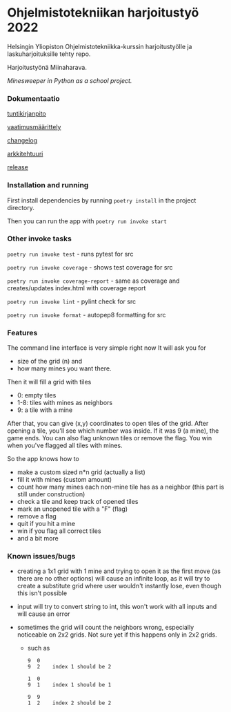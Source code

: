 # Ohjelmistotekniikan harjoitustyö 2022

  
Helsingin Yliopiston Ohjelmistotekniikka-kurssin harjoitustyölle ja laskuharjoituksille tehty repo.

Harjoitustyönä Miinaharava.

*Minesweeper in Python as a school project.*


### Dokumentaatio

[tuntikirjanpito](https://github.com/Deeroil/ot-harjoitustyo/blob/master/dokumentaatio/tuntikirjanpito.md)

[vaatimusmäärittely](https://github.com/Deeroil/ot-harjoitustyo/blob/master/dokumentaatio/vaatimusmaarittely.md)

[changelog](https://github.com/Deeroil/ot-harjoitustyo/blob/master/dokumentaatio/changelog.md)

[arkkitehtuuri](https://github.com/Deeroil/ot-harjoitustyo/blob/master/dokumentaatio/arkkitehtuuri.md)

[release](https://github.com/Deeroil/ot-harjoitustyo/releases/tag/viikko5)

### Installation and running

First install dependencies by running `poetry install` in the project directory.

Then you can run the app with `poetry run invoke start`


### Other invoke tasks

`poetry run invoke test` - runs pytest for src

`poetry run invoke coverage` - shows test coverage for src

`poetry run invoke coverage-report` - same as coverage and creates/updates index.html with coverage report

`poetry run invoke lint` - pylint check for src

`poetry run invoke format` - autopep8 formatting for src


### Features
The command line interface is very simple right now
It will ask you for
- size of the grid (n) and
- how many mines you want there.

Then it will fill a grid with tiles
- 0: empty tiles 
- 1-8: tiles with mines as neighbors
- 9: a tile with a mine

After that, you can give (x,y) coordinates to open tiles of the grid.
After opening a tile, you'll see which number was inside.
If it was 9 (a mine), the game ends.
You can also flag unknown tiles or remove the flag.
You win when you've flagged all tiles with mines.

So the app knows how to
- make a custom sized n*n grid (actually a list)
- fill it with mines (custom amount)
- count how many mines each non-mine tile has as a neighbor (this part is still under construction)
- check a tile and keep track of opened tiles
- mark an unopened tile with a "F" (flag)
- remove a flag
- quit if you hit a mine
- win if you flag all correct tiles
- and a bit more

### Known issues/bugs

- creating a 1x1 grid with 1 mine and trying to open it as the first move (as there are no other options) will cause an infinite loop, as it will try to create a substitute grid where user wouldn't instantly lose, even though this isn't possible

- input will try to convert string to int, this won't work with all inputs and will cause an error

- sometimes the grid will count the neighbors wrong, especially noticeable on 2x2 grids. Not sure yet if this happens only in 2x2 grids.
  - such as

        9  0
        9  2    index 1 should be 2

        1  0
        9  1    index 1 should be 1

        9  9
        1  2    index 2 should be 2